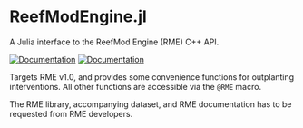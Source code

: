 # ReefModEngine.jl

A Julia interface to the ReefMod Engine (RME) C++ API.

[![Documentation](https://img.shields.io/badge/docs-stable-blue)](https://open-aims.github.io/ReefModEngine.jl/dev/) [![Documentation](https://img.shields.io/badge/docs-dev-blue)](https://open-aims.github.io/ReefModEngine.jl/dev/)

Targets RME v1.0, and provides some convenience functions for outplanting interventions.
All other functions are accessible via the `@RME` macro.

The RME library, accompanying dataset, and RME documentation has to be requested from RME developers.
